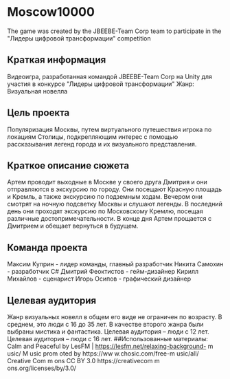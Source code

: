 # Moscow10000
The game was created by the JBEEBE-Team Corp team to participate in the "Лидеры цифровой трансформации" competition
## Краткая информация
Видеоигра, разработанная командой JBEEBE-Team Corp на Unity для участия в конкурсе "Лидеры цифровой трансформации"
Жанр: Визуальная новелла
## Цель проекта
Популяризация Москвы, путем виртуального путешествия игрока по локациям Столицы, подкрепляющим интерес с помощью рассказывания легенд города и их визуального представления.
## Краткое описание сюжета
Артем проводит выходные в Москве у своего друга Дмитрия и они отправляются в экскурсию по городу. Они посещают Красную площадь и Кремль, а также экскурсию по подземным ходам. Вечером они смотрят на ночную подсветку Москвы и слушают легенды. В последний день они проходят экскурсию по Московскому Кремлю, посещая различные достопримечательности. В конце дня Артем прощается с Дмитрием и обещает вернуться в будущем.
## Команда проекта
Максим Куприн - лидер команды, главный разработчик
Никита Самохин - разработчик С#
Дмитрий Феоктистов - гейм-дизайнер
Кирилл Михайлов - сценарист
Игорь Осипов - графический дизайнер
## Целевая аудитория
Жанр визуальных новелл в общем его виде не ограничен по возрасту. В среднем, это люди с 16 до 35 лет.
В качестве второго жанра были выбраны мистика и фантастика. Целевая аудитория – люди с 12 лет.
Целевая аудитория – люди с 16 лет.
##Использованные материалы:
Calm and Peaceful by LesFM | https://lesfm.net/relaxing-background-
m usic/
M usic prom oted by https://ww w.chosic.com/free-m usic/all/
Creative Com m ons CC BY 3.0
https://creativecom m ons.org/licenses/by/3.0/


